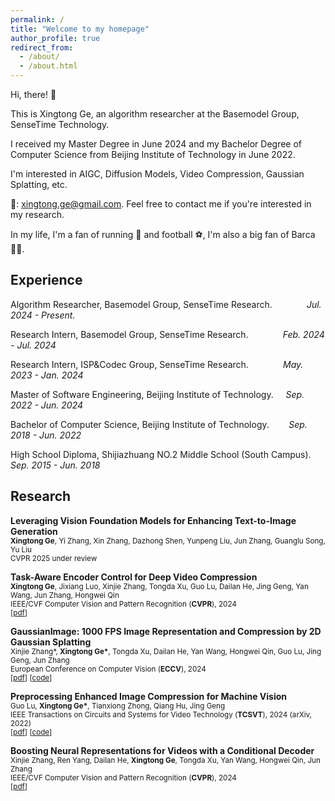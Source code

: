 ```yaml
---
permalink: /
title: "Welcome to my homepage"
author_profile: true
redirect_from: 
  - /about/
  - /about.html
---
```



Hi, there! 👋

This is Xingtong Ge, an algorithm researcher at the Basemodel Group, SenseTime Technology.

I received my Master Degree in June 2024 and my Bachelor Degree of Computer Science from Beijing Institute of Technology in June 2022. 

I'm interested in AIGC, Diffusion Models, Video Compression, Gaussian Splatting, etc.

📧: xingtong.ge@gmail.com. Feel free to contact me if you're interested in my research.

In my life, I'm a fan of running 🏃 and football ⚽️, I'm also a big fan of Barca 🔴🔵.
<!-- This is the front page of a website that is powered by the [Academic Pages template](https://github.com/academicpages/academicpages.github.io) and hosted on GitHub pages. [GitHub pages](https://pages.github.com) is a free service in which websites are built and hosted from code and data stored in a GitHub repository, automatically updating when a new commit is made to the respository. This template was forked from the [Minimal Mistakes Jekyll Theme](https://mmistakes.github.io/minimal-mistakes/) created by Michael Rose, and then extended to support the kinds of content that academics have: publications, talks, teaching, a portfolio, blog posts, and a dynamically-generated CV. You can fork [this repository](https://github.com/academicpages/academicpages.github.io) right now, modify the configuration and markdown files, add your own PDFs and other content, and have your own site for free, with no ads! An older version of this template powers my own personal website at [stuartgeiger.com](http://stuartgeiger.com), which uses [this Github repository](https://github.com/staeiou/staeiou.github.io). -->

Experience
------
Algorithm Researcher, Basemodel Group, SenseTime Research. &nbsp;&nbsp;&nbsp;&nbsp;&nbsp;&nbsp;&nbsp;&nbsp;&nbsp;&nbsp;&nbsp;&nbsp; *Jul. 2024 - Present.*

Research Intern, Basemodel Group, SenseTime Research. &nbsp;&nbsp;&nbsp;&nbsp;&nbsp;&nbsp;&nbsp;&nbsp;&nbsp;&nbsp;&nbsp;&nbsp; *Feb. 2024 - Jul. 2024*

Research Intern, ISP&Codec Group, SenseTime Research. &nbsp;&nbsp;&nbsp;&nbsp;&nbsp;&nbsp;&nbsp;&nbsp;&nbsp;&nbsp;&nbsp;&nbsp; *May. 2023 - Jan. 2024*

Master of Software Engineering, Beijing Institute of Technology. &nbsp;&nbsp;&nbsp; *Sep. 2022 - Jun. 2024*

Bachelor of Computer Science, Beijing Institute of Technology. &nbsp;&nbsp;&nbsp;&nbsp;&nbsp;&nbsp; *Sep. 2018 - Jun. 2022*

High School Diploma, Shijiazhuang NO.2 Middle School (South Campus). &nbsp; *Sep. 2015 - Jun. 2018*

<!-- Like many other Jekyll-based GitHub Pages templates, Academic Pages makes you separate the website's content from its form. The content & metadata of your website are in structured markdown files, while various other files constitute the theme, specifying how to transform that content & metadata into HTML pages. You keep these various markdown (.md), YAML (.yml), HTML, and CSS files in a public GitHub repository. Each time you commit and push an update to the repository, the [GitHub pages](https://pages.github.com/) service creates static HTML pages based on these files, which are hosted on GitHub's servers free of charge.

Many of the features of dynamic content management systems (like Wordpress) can be achieved in this fashion, using a fraction of the computational resources and with far less vulnerability to hacking and DDoSing. You can also modify the theme to your heart's content without touching the content of your site. If you get to a point where you've broken something in Jekyll/HTML/CSS beyond repair, your markdown files describing your talks, publications, etc. are safe. You can rollback the changes or even delete the repository and start over -- just be sure to save the markdown files! Finally, you can also write scripts that process the structured data on the site, such as [this one](https://github.com/academicpages/academicpages.github.io/blob/master/talkmap.ipynb) that analyzes metadata in pages about talks to display [a map of every location you've given a talk](https://academicpages.github.io/talkmap.html). -->

Research
------
**Leveraging Vision Foundation Models for Enhancing Text-to-Image Generation**  
<span style="font-size: smaller;">
**Xingtong Ge**, Yi Zhang, Xin Zhang, Dazhong Shen, Yunpeng Liu, Jun Zhang, Guanglu Song, Yu Liu  
CVPR 2025 under review
</span>

**Task-Aware Encoder Control for Deep Video Compression**  
<span style="font-size: smaller;">
**Xingtong Ge**, Jixiang Luo, Xinjie Zhang, Tongda Xu, Guo Lu, Dailan He, Jing Geng, Yan Wang, Jun Zhang, Hongwei Qin  
IEEE/CVF Computer Vision and Pattern Recognition (**CVPR**), 2024  
[[pdf](https://arxiv.org/pdf/2404.04848)]
</span>

**GaussianImage: 1000 FPS Image Representation and Compression by 2D Gaussian Splatting**  
<span style="font-size: smaller;">
Xinjie Zhang\*, **Xingtong Ge\***, Tongda Xu, Dailan He, Yan Wang, Hongwei Qin, Guo Lu, Jing Geng, Jun Zhang  
European Conference on Computer Vision (**ECCV**), 2024  
[[pdf](https://arxiv.org/pdf/2403.08551)]
[[code](https://github.com/Xinjie-Q/GaussianImage)]
</span>

**Preprocessing Enhanced Image Compression for Machine Vision**  
<span style="font-size: smaller;">
Guo Lu, **Xingtong Ge\***, Tianxiong Zhong, Qiang Hu, Jing Geng  
IEEE Transactions on Circuits and Systems for Video Technology (**TCSVT**), 2024 (arXiv, 2022)  
[[pdf](https://ieeexplore.ieee.org/abstract/document/10632166/)]
[[code](https://github.com/XingtongGe/PreprocessingICM)]
</span>


**Boosting Neural Representations for Videos with a Conditional Decoder**  
<span style="font-size: smaller;">
Xinjie Zhang, Ren Yang, Dailan He, **Xingtong Ge**, Tongda Xu, Yan Wang, Hongwei Qin, Jun Zhang  
IEEE/CVF Computer Vision and Pattern Recognition (**CVPR**), 2024  
[[pdf](https://arxiv.org/pdf/2402.18152)]
</span>


<!-- **Content-aware Masked Image Modeling Transformer for Stereo Image Compression**  
<span style="font-size: smaller;">
Xinjie Zhang, Shenyuan Gao, Zhening Liu, **Xingtong Ge**, Dailan He, Tongda Xu, Yan Wang, Jun Zhang
ECCV 2024 submitted  
[[pdf](https://arxiv.org/pdf/2402.18152)]
</span> -->

<!-- 1. Register a GitHub account if you don't have one and confirm your e-mail (required!)
1. Fork [this repository](https://github.com/academicpages/academicpages.github.io) by clicking the "fork" button in the top right. 
1. Go to the repository's settings (rightmost item in the tabs that start with "Code", should be below "Unwatch"). Rename the repository "[your GitHub username].github.io", which will also be your website's URL.
1. Set site-wide configuration and create content & metadata (see below -- also see [this set of diffs](http://archive.is/3TPas) showing what files were changed to set up [an example site](https://getorg-testacct.github.io) for a user with the username "getorg-testacct")
1. Upload any files (like PDFs, .zip files, etc.) to the files/ directory. They will appear at https://[your GitHub username].github.io/files/example.pdf.  
1. Check status by going to the repository settings, in the "GitHub pages" section

Site-wide configuration
------
The main configuration file for the site is in the base directory in [_config.yml](https://github.com/academicpages/academicpages.github.io/blob/master/_config.yml), which defines the content in the sidebars and other site-wide features. You will need to replace the default variables with ones about yourself and your site's github repository. The configuration file for the top menu is in [_data/navigation.yml](https://github.com/academicpages/academicpages.github.io/blob/master/_data/navigation.yml). For example, if you don't have a portfolio or blog posts, you can remove those items from that navigation.yml file to remove them from the header. 

Create content & metadata
------
For site content, there is one markdown file for each type of content, which are stored in directories like _publications, _talks, _posts, _teaching, or _pages. For example, each talk is a markdown file in the [_talks directory](https://github.com/academicpages/academicpages.github.io/tree/master/_talks). At the top of each markdown file is structured data in YAML about the talk, which the theme will parse to do lots of cool stuff. The same structured data about a talk is used to generate the list of talks on the [Talks page](https://academicpages.github.io/talks), each [individual page](https://academicpages.github.io/talks/2012-03-01-talk-1) for specific talks, the talks section for the [CV page](https://academicpages.github.io/cv), and the [map of places you've given a talk](https://academicpages.github.io/talkmap.html) (if you run this [python file](https://github.com/academicpages/academicpages.github.io/blob/master/talkmap.py) or [Jupyter notebook](https://github.com/academicpages/academicpages.github.io/blob/master/talkmap.ipynb), which creates the HTML for the map based on the contents of the _talks directory).

**Markdown generator**

I have also created [a set of Jupyter notebooks](https://github.com/academicpages/academicpages.github.io/tree/master/markdown_generator
) that converts a CSV containing structured data about talks or presentations into individual markdown files that will be properly formatted for the Academic Pages template. The sample CSVs in that directory are the ones I used to create my own personal website at stuartgeiger.com. My usual workflow is that I keep a spreadsheet of my publications and talks, then run the code in these notebooks to generate the markdown files, then commit and push them to the GitHub repository.

How to edit your site's GitHub repository
------
Many people use a git client to create files on their local computer and then push them to GitHub's servers. If you are not familiar with git, you can directly edit these configuration and markdown files directly in the github.com interface. Navigate to a file (like [this one](https://github.com/academicpages/academicpages.github.io/blob/master/_talks/2012-03-01-talk-1.md) and click the pencil icon in the top right of the content preview (to the right of the "Raw | Blame | History" buttons). You can delete a file by clicking the trashcan icon to the right of the pencil icon. You can also create new files or upload files by navigating to a directory and clicking the "Create new file" or "Upload files" buttons. 

Example: editing a markdown file for a talk
![Editing a markdown file for a talk](/images/editing-talk.png)

For more info
------
More info about configuring Academic Pages can be found in [the guide](https://academicpages.github.io/markdown/). The [guides for the Minimal Mistakes theme](https://mmistakes.github.io/minimal-mistakes/docs/configuration/) (which this theme was forked from) might also be helpful. -->
